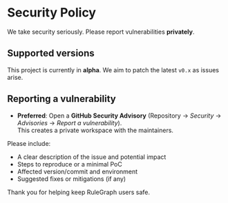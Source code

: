 # Security Policy

We take security seriously. Please report vulnerabilities **privately**.

## Supported versions

This project is currently in **alpha**. We aim to patch the latest `v0.x` as issues arise.

## Reporting a vulnerability

- **Preferred**: Open a **GitHub Security Advisory** (Repository → *Security* → *Advisories* → *Report a vulnerability*).  
  This creates a private workspace with the maintainers.

Please include:
- A clear description of the issue and potential impact
- Steps to reproduce or a minimal PoC
- Affected version/commit and environment
- Suggested fixes or mitigations (if any)

Thank you for helping keep RuleGraph users safe.
